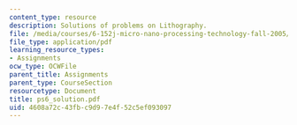 ```yaml
---
content_type: resource
description: Solutions of problems on Lithography.
file: /media/courses/6-152j-micro-nano-processing-technology-fall-2005/4608a72c43fbc9d97e4f52c5ef093097_ps6_solution.pdf
file_type: application/pdf
learning_resource_types:
- Assignments
ocw_type: OCWFile
parent_title: Assignments
parent_type: CourseSection
resourcetype: Document
title: ps6_solution.pdf
uid: 4608a72c-43fb-c9d9-7e4f-52c5ef093097
---
```

